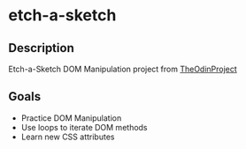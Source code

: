 # etch-a-sketch

## Description
Etch-a-Sketch DOM Manipulation project from [TheOdinProject](https://www.theodinproject.com/lessons/foundations-etch-a-sketch)

## Goals
<ul>
    <li>Practice DOM Manipulation</li>
    <li>Use loops to iterate DOM methods</li>
    <li>Learn new CSS attributes</li>
</ul>




